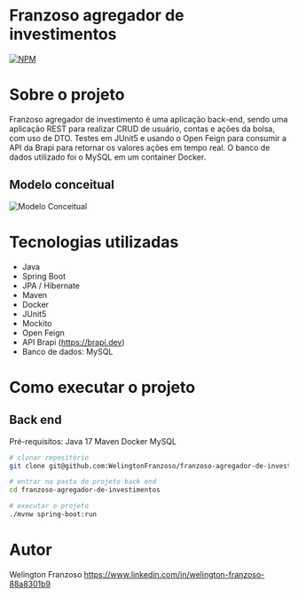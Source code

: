 # Franzoso agregador de investimentos
[![NPM](https://img.shields.io/npm/l/react)](https://github.com/WelingtonFranzoso/franzoso-agregador-de-investimentos/blob/main/LICENSE) 

# Sobre o projeto

Franzoso agregador de investimento é uma aplicação back-end, sendo uma aplicação REST para realizar CRUD de usuário, contas e ações da bolsa, com uso de DTO. Testes em JUnit5 e usando o Open Feign para consumir a API da Brapi para retornar os valores ações em tempo real. O banco de dados utilizado foi o MySQL em um container Docker.

## Modelo conceitual
![Modelo Conceitual](https://github.com/WelingtonFranzoso/franzoso-agregador-de-investimentos/blob/main/assets/modelo-conceitual.png?raw=true)

# Tecnologias utilizadas
- Java
- Spring Boot
- JPA / Hibernate
- Maven
- Docker
- JUnit5
- Mockito
- Open Feign
- API Brapi (https://brapi.dev)
- Banco de dados: MySQL

# Como executar o projeto

## Back end
Pré-requisitos: 
Java 17
Maven
Docker
MySQL

```bash
# clonar repositório
git clone git@github.com:WelingtonFranzoso/franzoso-agregador-de-investimentos.git

# entrar na pasta do projeto back end
cd franzoso-agregador-de-investimentos

# executar o projeto
./mvnw spring-boot:run
```

# Autor

Welington Franzoso
https://www.linkedin.com/in/welington-franzoso-88a8301b9
